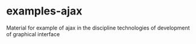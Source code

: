 # examples-ajax
Material for example of ajax in the discipline technologies of development of graphical interface

